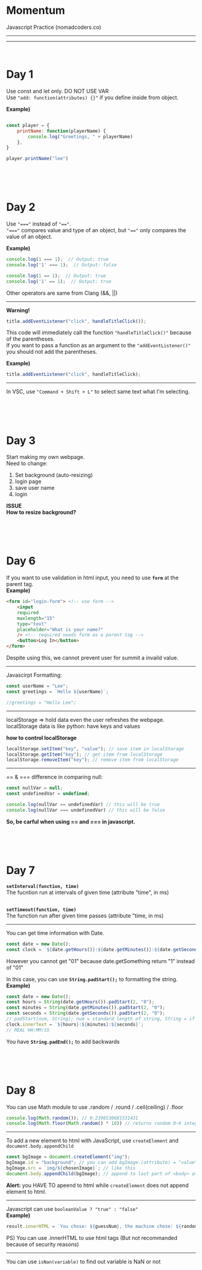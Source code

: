 # Momentum
Javascript Practice (nomadcoders.co)

***
***
<br>

# Day 1

Use const and let only. DO NOT USE VAR <br> 
Use `"add: function(attributes) {}"` if you define inside from object. 

**Example)**
```javascript

const player = {
    printName: function(playerName) {
        console.log("Greetings, " + playerName)
    },
}

player.printName("lee")
```

<br><br><br>

# Day 2

Use `"==="` instead of `"=="`. <br>
`"==="` compares value and type of an object, but `"=="` only compares the value of an object. <br>

**Example)**

```javascript
console.log(1 === 1);  // Output: true
console.log('1' === 1);  // Output: false

console.log(1 == 1);  // Output: true
console.log('1' == 1);  // Output: true
```

Other operators are same from Clang (&&, ||)

***

**Warning!**

```javascript
title.addEventListener("click", handleTitleClick());
```

This code will immediately call the function `"handleTitleClick()"` because of the parentheses. <br>
If you want to pass a function as an argument to the `"addEventListener()"` you should not add the parentheses.

**Example)**

```javascript
title.addEventListener("click", handleTitleClick);
```
***

In VSC, use `"Command + Shift + L"` to select same text what I'm selecting.

<br><br><br>

# Day 3

Start making my own webpage. <br> Need to change:
1. Set background (auto-resizing)
1. login page
1. save user name 
1. login

**ISSUE <br> How to resize background?**

<br><br><br>

# Day 6

If you want to use validation in html input, you need to use **<code>form</code>** at the parent tag. <br>
**Example)**
```html
<form id="login-form"> <!-- use form -->
    <input 
    required 
    maxlength="15" 
    type="text" 
    placeholder="What is your name?"
    /> <!-- required needs form as a parent tag -->
    <button>Log In</button>
</form>
```
Despite using this, we cannot prevent user for summit a invaild value.

***

Javascirpt Formatting:
```javascript
const userName = "Lee";
const greetings = `Hello ${userName}`;

//greetings = "Hello Lee";
```

***

localStorage => hold data even the user refreshes the webpage.<br>
localStorage data is like python: have keys and values

**how to control localStorage**

```javascript
localStorage.setItem("key", "value"); // save item in localStorage
localStorage.getItem("key"); // get item from localStorage
localStorage.removeItem("key"); // remove item from localStorage 

```

***

== & === difference in comparing null:
```javascript
const nullVar = null;
const undefinedVar = undefined;

console.log(nullVar == undefinedVar) // this will be true
console.log(nullVar === undefinedVar) // this will be false
```

**So, be carful when using == and === in javascript.**

<br><br><br>


# Day 7

**<code>setInterval(function, time)</code>** <br>
The fucntion run at intervals of given time (attribute "time", in ms) <br><br>

**<code>setTimeout(function, time)</code>** <br>
The function run after given time passes (attribute "time, in ms) <br>

***

You can get time information with Date.
```javascript
const date = new Date();
const clock = `${date.getHours()}:${date.getMinutes()}:${date.getSeconds()}`; // HH:MM:SS time in string
```
However you cannot get "01" because date.getSomething return "1" instead of "01" <br>

In this case, you can use **<code>String.padStart();</code>** to formatting the string. <br>
**Example)**
```javascript
const date = new Date();
const hours = String(date.getHours()).padStart(2, "0");
const minutes = String(date.getMinutes()).padStart(2, "0");
const seconds = String(date.getSeconds()).padStart(2, "0");
// padStart(num, String); num = standard length of string, String = if target string is shorter than num, add String to reach standard length.
clock.innerText = `${hours}:${minutes}:${seconds}`; 
// REAL HH:MM:SS 
```
You have **<code>String.padEnd();</code>** to add backwards

<br><br><br>

# Day 8

You can use Math module to use .random / .round / .ceil(ceiling) / .floor

```javascript
console.log(Math.random()); // 0.2390530681531431
console.log(Math.floor(Math.random() * 10)) // returns random 0~9 integer
```

***

To add a new element to html with JavaScript, use <code>createElement</code> and <code>document.body.appendChild</code> <br>
```javascript
const bgImage = document.createElement("img");
bgImage.id = "background"; // you can add bgImage.(attribute) = "value"; to add attribute in created element.
bgImage.src = `img/${chosenImage}`; // like this
document.body.appendChild(bgImage); // append to last part of <body> at html
```
**Alert:** you HAVE TO apeend to html while <code>createElement</code> does not append element to html.

***

Javascript can use <code>booleanValue ? "true" : "false"</code><br>
**Example)**
```javascript
result.innerHTML = `You chose: ${guessNum}, the machine chose: ${randomNum}. <br> ${isWin ? "<strong>You Win!</strong>" : "<strong>You Lose!</strong>"}`;
```
PS) You can use .innerHTML to use html tags (But not recommanded because of security reasons)

***

You can use <code>isNan(variable)</code> to find out variable is NaN or not